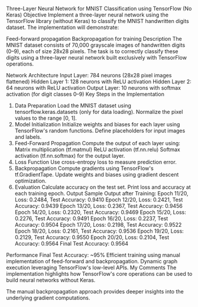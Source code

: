 Three-Layer Neural Network for MNIST Classification using TensorFlow (No Keras)
Objective
Implement a three-layer neural network using the TensorFlow library (without Keras) to classify the MNIST handwritten digits dataset. The implementation will demonstrate:

Feed-forward propagation
Backpropagation for training
Description
The MNIST dataset consists of 70,000 grayscale images of handwritten digits (0–9), each of size 28x28 pixels. The task is to correctly classify these digits using a three-layer neural network built exclusively with TensorFlow operations.

Network Architecture
Input Layer: 784 neurons (28x28 pixel images flattened)
Hidden Layer 1: 128 neurons with ReLU activation
Hidden Layer 2: 64 neurons with ReLU activation
Output Layer: 10 neurons with softmax activation (for digit classes 0–9)
Key Steps in the Implementation
1. Data Preparation
Load the MNIST dataset using tensorflow.keras.datasets (only for data loading).
Normalize the pixel values to the range [0, 1].
2. Model Initialization
Initialize weights and biases for each layer using TensorFlow's random functions.
Define placeholders for input images and labels.
3. Feed-Forward Propagation
Compute the output of each layer using:
Matrix multiplication (tf.matmul)
ReLU activation (tf.nn.relu)
Softmax activation (tf.nn.softmax) for the output layer.
4. Loss Function
Use cross-entropy loss to measure prediction error.
5. Backpropagation
Compute gradients using TensorFlow's tf.GradientTape.
Update weights and biases using gradient descent optimization.
6. Evaluation
Calculate accuracy on the test set.
Print loss and accuracy at each training epoch.
Output
Sample Output after Training:
Epoch 11/20, Loss: 0.2484, Test Accuracy: 0.9410
Epoch 12/20, Loss: 0.2421, Test Accuracy: 0.9439
Epoch 13/20, Loss: 0.2367, Test Accuracy: 0.9456
Epoch 14/20, Loss: 0.2320, Test Accuracy: 0.9469
Epoch 15/20, Loss: 0.2276, Test Accuracy: 0.9491
Epoch 16/20, Loss: 0.2237, Test Accuracy: 0.9504
Epoch 17/20, Loss: 0.2198, Test Accuracy: 0.9522
Epoch 18/20, Loss: 0.2161, Test Accuracy: 0.9536
Epoch 19/20, Loss: 0.2129, Test Accuracy: 0.9550
Epoch 20/20, Loss: 0.2104, Test Accuracy: 0.9564
Final Test Accuracy: 0.9564


Performance
Final Test Accuracy: ~95%
Efficient training using manual implementation of feed-forward and backpropagation.
Dynamic graph execution leveraging TensorFlow's low-level APIs.
My Comments
The implementation highlights how TensorFlow's core operations can be used to build neural networks without Keras.

The manual backpropagation approach provides deeper insights into the underlying gradient computations.